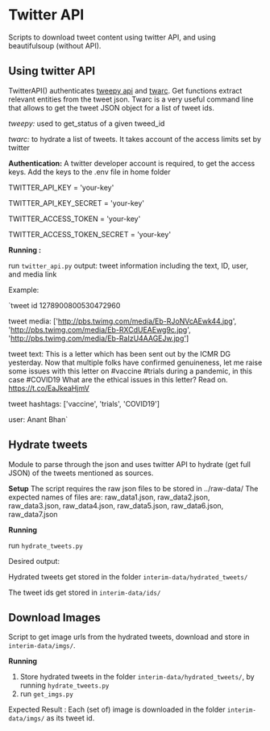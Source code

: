 # Twitter API
Scripts to download tweet content using twitter API, and using beautifulsoup (without API).

## Using twitter API
TwitterAPI() authenticates [tweepy api](http://docs.tweepy.org/en/latest/api.html) and [twarc](https://github.com/DocNow/twarc). Get functions extract relevant entities from the tweet json. Twarc is a very useful command line that allows to get the tweet JSON object for a list of tweet ids.

*tweepy:* used to get_status of a given tweed_id

*twarc:* to hydrate a list of tweets. It takes account of the access limits set by twitter

**Authentication:**
A twitter developer account is required, to get the access keys. Add the keys to the .env file in home folder

TWITTER_API_KEY = 'your-key'

TWITTER_API_KEY_SECRET = 'your-key'

TWITTER_ACCESS_TOKEN = 'your-key'

TWITTER_ACCESS_TOKEN_SECRET = 'your-key'

**Running :**

run `twitter_api.py`
output: tweet information including the text, ID, user, and media link

Example:

`tweet id  1278900800530472960

tweet media:  ['http://pbs.twimg.com/media/Eb-RJoNVcAEwk44.jpg', 'http://pbs.twimg.com/media/Eb-RXCdUEAEwg9c.jpg', 'http://pbs.twimg.com/media/Eb-RaIzU4AAGEJw.jpg']

tweet text:  This is a letter which has been sent out by the ICMR DG yesterday. Now that multiple folks have confirmed genuineness, let me raise some issues with this letter on #vaccine #trials during a pandemic, in this case #COVID19
What are the ethical issues in this letter? Read on. https://t.co/EaJkeaHjmV

tweet hashtags:  ['vaccine', 'trials', 'COVID19']

user:  Anant Bhan`

## Hydrate tweets

Module to parse through the json and uses twitter API to hydrate (get full JSON) of the tweets mentioned as sources.

**Setup**
The script requires the raw json files to be stored in ../raw-data/
The expected names of files are: raw_data1.json, raw_data2.json, raw_data3.json, raw_data4.json, raw_data5.json, raw_data6.json, raw_data7.json

**Running**

run `hydrate_tweets.py`

Desired output: 

Hydrated tweets get stored in the folder  `interim-data/hydrated_tweets/`

The tweet ids get stored in `interim-data/ids/`

## Download Images

Script to get image urls from the hydrated tweets, download and store in `interim-data/imgs/`.


**Running**
1. Store hydrated tweets in the folder `interim-data/hydrated_tweets/`, by running `hydrate_tweets.py`
2. run `get_imgs.py`

Expected Result : Each (set of) image is downloaded in the folder `interim-data/imgs/` as its tweet id.
